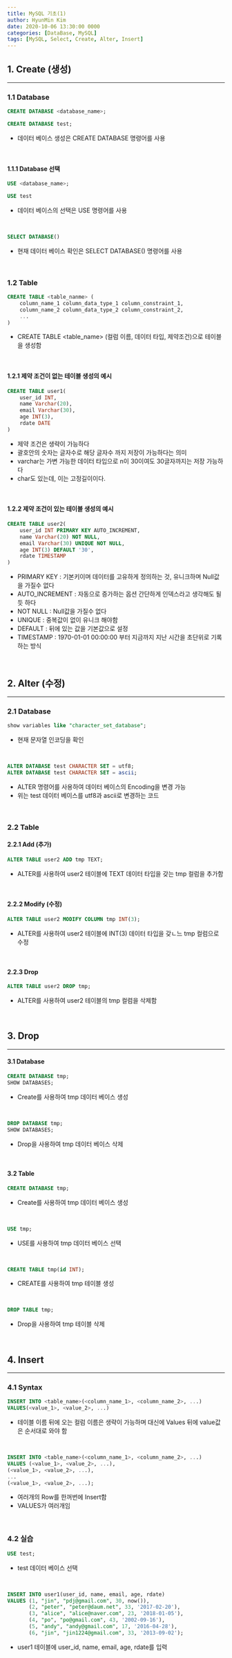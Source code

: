 ```yaml
---
title: MySQL 기초(1)
author: HyunMin Kim
date: 2020-10-06 13:30:00 0000
categories: [DataBase, MySQL]
tags: [MySQL, Select, Create, Alter, Insert]
---
```


## 1. Create (생성)
---
### 1.1  Database
```sql
CREATE DATABASE <database_name>;

CREATE DATABASE test;
```
- 데이터 베이스 생성은 CREATE DATABASE 명령어를 사용

<br>

#### 1.1.1 Database 선택
```sql
USE <database_name>;

USE test
```

- 데이터 베이스의 선택은 USE 명령어를 사용

<br>

```sql
SELECT DATABASE()
```
- 현재 데이터 베이스 확인은 SELECT DATABASE() 명령어를 사용

<br>

### 1.2 Table

```SQL
CREATE TABLE <table_nanme> (
    column_name_1 column_data_type_1 column_constraint_1,
    column_name_2 column_data_type_2 column_constraint_2,
    ...
)
```
- CREATE TABLE <table_name> (컬럼 이름, 데이터 타입, 제약조건)으로 테이블을 생성함

<br>

#### 1.2.1 제약 조건이 없는 테이블 생성의 예시

```SQL
CREATE TABLE user1(
    user_id INT,
    name Varchar(20),
    email Varchar(30),
    age INT(3),
    rdate DATE
)
```

- 제약 조건은 생략이 가능하다
- 괄호안의 숫자는 글자수로 해당 글자수 까지 저장이 가능하다는 의미
- varchar는 가변 가능한 데이터 타입으로 n이 30이여도 30글자까지는 저장 가능하다
- char도 있는데, 이는 고정길이이다.

<br>

#### 1.2.2 제약 조건이 있는 테이블 생성의 예시

```SQL
CREATE TABLE user2(
    user_id INT PRIMARY KEY AUTO_INCREMENT,
    name Varchar(20) NOT NULL,
    email Varchar(30) UNIQUE NOT NULL,
    age INT(3) DEFAULT '30',
    rdate TIMESTAMP
)
```

- PRIMARY KEY : 기본키이며 데이터를 고유하게 정의하는 것, 유니크하며 Null값을 가질수 없다
- AUTO_INCREMENT : 자동으로 증가하는 옵션
간단하게 인덱스라고 생각해도 될듯 하다
- NOT NULL : Null값을 가질수 없다
- UNIQUE : 중복값이 없이 유니크 해야함
- DEFAULT : 뒤에 있는 값을 기본값으로 설정
- TIMESTAMP : 1970-01-01 00:00:00 부터 지금까지 지난 시간을 초단위로 기록하는 방식

<br>

## 2. Alter (수정)
---
### 2.1 Database

```sql
show variables like "character_set_database";
```
- 현재 문자열 인코딩을 확인

<br>

```sql
ALTER DATABASE test CHARACTER SET = utf8;
ALTER DATABASE test CHARACTER SET = ascii;
```

- ALTER 명령어를 사용하여 데이터 베이스의 Encoding을 변경 가능
- 위는 test 데이터 베이스를 utf8과 ascii로 변경하는 코드

<br>

### 2.2 Table
#### 2.2.1 Add (추가)

```sql
ALTER TABLE user2 ADD tmp TEXT;
```

- ALTER를 사용하여 user2 테이블에 TEXT 데이터 타입을 갖는 tmp 컬럼을 추가함

<br>

#### 2.2.2 Modify (수정)

```sql
ALTER TABLE user2 MODIFY COLUMN tmp INT(3);
```

- ALTER를 사용하여 user2 테이블에 INT(3) 데이터 타입을 갖ㄴ느 tmp 컬럼으로 수정

<br>

#### 2.2.3 Drop

```sql
ALTER TABLE user2 DROP tmp;
```

- ALTER를 사용하여 user2 테이블의 tmp 컬럼을 삭제함

<br>

## 3. Drop
---
#### 3.1 Database

```sql
CREATE DATABASE tmp;
SHOW DATABASES;
```

- Create를 사용하여 tmp 데이터 베이스 생성

<br>

```sql
DROP DATABASE tmp;
SHOW DATABASES;
```

- Drop을 사용하여 tmp 데이터 베이스 삭제

<br>

#### 3.2 Table

```sql
CREATE DATABASE tmp;
```

- Create를 사용하여 tmp 데이터 베이스 생성

<br>

```sql
USE tmp;
```

- USE를 사용하여 tmp 데이터 베이스 선택

<br>

```sql
CREATE TABLE tmp(id INT);
```

- CREATE를 사용하여 tmp 테이블 생성

<br>

```sql
DROP TABLE tmp;
```

- Drop을 사용하여 tmp 테이블 삭제

<br>

## 4. Insert
---
### 4.1 Syntax

```sql
INSERT INTO <table_name>(<column_name_1>, <column_name_2>, ...)
VALUES(<value_1>, <value_2>, ...)
```

- 테이블 이름 뒤에 오는 컬럼 이름은 생략이 가능하며 대신에 Values 뒤에 value값은 순서대로 와야 함

<br>

```sql
INSERT INTO <table_name>(<column_name_1>, <column_name_2>, ...)
VALUES (<value_1>, <value_2>, ...),
(<value_1>, <value_2>, ...),
...
(<value_1>, <value_2>, ...);
```

- 여러개의 Row를 한꺼번에 Insert함
- VALUES가 여러개임

<br>

### 4.2 실습

```sql
USE test;
```

- test 데이터 베이스 선택

<br>

```sql
INSERT INTO user1(user_id, name, email, age, rdate)
VALUES (1, "jin", "pdj@gmail.com", 30, now()),
       (2, "peter", "peter@daum.net", 33, '2017-02-20'),
       (3, "alice", "alice@naver.com", 23, '2018-01-05'),
       (4, "po", "po@gmail.com", 43, '2002-09-16'),
       (5, "andy", "andy@gmail.com", 17, '2016-04-28'),
       (6, "jin", "jin1224@gmail.com", 33, '2013-09-02');
```

- user1 테이블에 user_id, name, email, age, rdate를 입력
